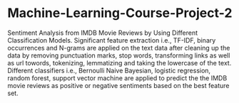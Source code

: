 # Machine-Learning-Course-Project-2
Sentiment Analysis from IMDB Movie Reviews by Using Different Classification Models. Significant feature extraction i.e., TF-IDF, binary occurrences and N-grams are applied on the text data after cleaning up the data by removing punctuation marks, stop words, transforming links as well as url towords, tokenizing, lemmatizing and taking the lowercase of the text.
Different classifiers i.e., Bernoulli Naive Bayesian, logistic regression, random forest, support vector machine are applied to predict the the IMDB movie reviews as positive or negative sentiments based on the best feature set.
